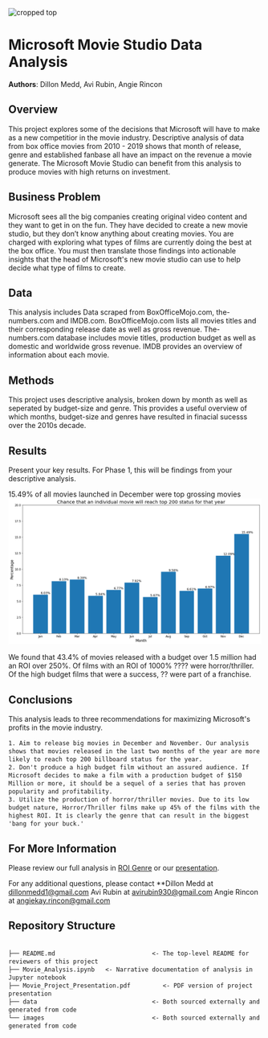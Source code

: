 ![cropped top](./images/cropped\top.jpg)

# Microsoft Movie Studio Data Analysis

**Authors**: Dillon Medd, Avi Rubin, Angie Rincon


## Overview

This project explores some of the decisions that Microsoft will have to make as a new competitior in the movie industry. Descriptive analysis of data from box office movies from 2010 - 2019 shows that month of release, genre and established fanbase all have an impact on the revenue a movie generate. The Microsoft Movie Studio can benefit from this analysis to produce movies with high returns on investment. 

## Business Problem

Microsoft sees all the big companies creating original video content and they want to get in on the fun. They have decided to create a new movie studio, but they don’t know anything about creating movies. You are charged with exploring what types of films are currently doing the best at the box office. You must then translate those findings into actionable insights that the head of Microsoft's new movie studio can use to help decide what type of films to create.


## Data

This analysis includes Data scraped from BoxOfficeMojo.com, the-numbers.com and IMDB.com. BoxOfficeMojo.com lists all movies titles and their corresponding release date as well as gross revenue. The-numbers.com database includes movie titles, production budget as well as domestic and worldwide gross revenue. IMDB provides an overview of information about each movie.


## Methods

This project uses descriptive analysis, broken down by month as well as seperated by budget-size and genre. This provides a useful overview of which months, budget-size and genres have resulted in finacial sucesss over the 2010s decade. 


## Results

Present your key results. For Phase 1, this will be findings from your descriptive analysis.

15.49% of all movies launched in December were top grossing movies
![avi_chart](./images/avi_chart.png)

We found that 43.4% of movies released with a budget over 1.5 million had an ROI over 250%.
Of films with an ROI of 1000% ???? were horror/thriller.
Of the high budget films that were a success, ?? were part of a franchise.


## Conclusions

This analysis leads to three recommendations for maximizing Microsoft's profits in the movie industry.

    1. Aim to release big movies in December and November. Our analysis shows that movies released in the last two months of the year are more likely to reach top 200 billboard status for the year.
    2. Don't produce a high budget film without an assured audience. If Microsoft decides to make a film with a production budget of $150 Million or more, it should be a sequel of a series that has proven popularity and profitability.
    3. Utilize the production of horror/thriller movies. Due to its low budget nature, Horror/Thriller films make up 45% of the films with the highest ROI. It is clearly the genre that can result in the biggest 'bang for your buck.' 


## For More Information

Please review our full analysis in [ROI Genre](./ROI\Genre.ipynb) or our [presentation](./DS_Project_Presentation.pdf).

For any additional questions, please contact **Dillon Medd at [dillonmedd1@gmail.com](mailto:dillonmedd@gmail.com) 
                                               Avi Rubin at [avirubin930@gmail.com](mailto:avirubin930@gmail.com)
                                               Angie Rincon at [angiekay.rincon@gmail.com](mailto:angiekay.rincon@gmail.com)

## Repository Structure

```

├── README.md                           <- The top-level README for reviewers of this project
├── Movie_Analysis.ipynb   <- Narrative documentation of analysis in Jupyter notebook
├── Movie_Project_Presentation.pdf         <- PDF version of project presentation
├── data                                <- Both sourced externally and generated from code
└── images                              <- Both sourced externally and generated from code
```
